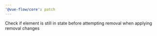 ```yaml
---
'@vue-flow/core': patch
---
```


Check if element is still in state before attempting removal when applying removal changes
